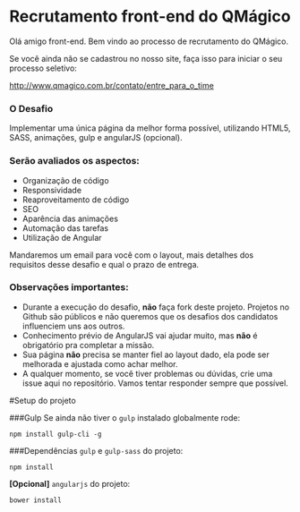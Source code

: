 # Recrutamento front-end do QMágico

Olá amigo front-end. Bem vindo ao processo de recrutamento do QMágico.

Se você ainda não se cadastrou no nosso site, faça isso para iniciar o seu processo seletivo:

http://www.qmagico.com.br/contato/entre_para_o_time

### O Desafio
Implementar uma única página da melhor forma possível, utilizando HTML5, SASS, animações, gulp e angularJS (opcional).

### Serão avaliados os aspectos:
* Organização de código
* Responsividade
* Reaproveitamento de código
* SEO
* Aparência das animações   
* Automação das tarefas
* Utilização de Angular

Mandaremos um email para você com o layout, mais detalhes dos requisitos desse desafio e qual o prazo de entrega.

### Observações importantes:
* Durante a execução do desafio, **não** faça fork deste projeto. Projetos no Github são públicos e não queremos que os desafios dos candidatos influenciem uns aos outros.
* Conhecimento prévio de AngularJS vai ajudar muito, mas **não** é obrigatório pra completar a missão.
* Sua página **não** precisa se manter fiel ao layout dado, ela pode ser melhorada e ajustada como achar melhor.
* A qualquer momento, se você tiver problemas ou dúvidas, crie uma issue aqui no repositório. Vamos tentar responder sempre que possível.

#Setup do projeto

###Gulp
Se ainda não tiver o `gulp` instalado 
globalmente rode:
```shell
npm install gulp-cli -g
```

###Dependências
`gulp` e `gulp-sass` do projeto:
```shell
npm install
```

**[Opcional]** `angularjs` do projeto:
```shell
bower install
```
